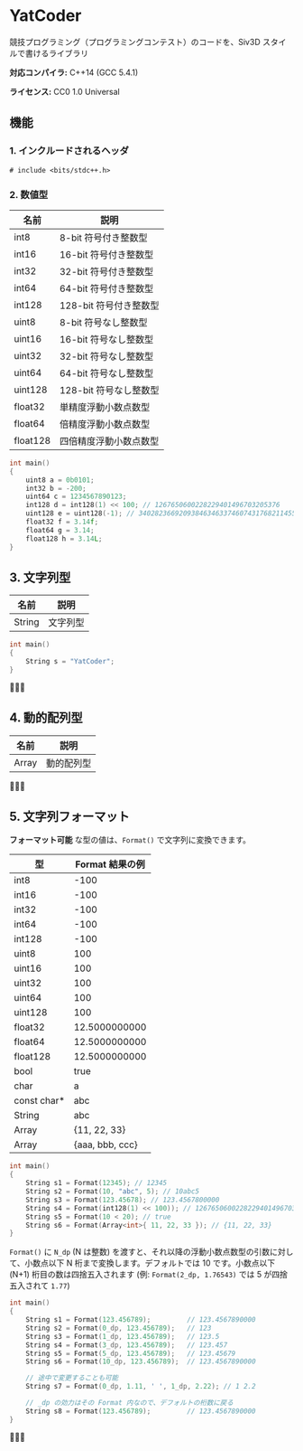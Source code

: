 ﻿# YatCoder
競技プログラミング（プログラミングコンテスト）のコードを、Siv3D スタイルで書けるライブラリ

**対応コンパイラ:** C++14 (GCC 5.4.1)

**ライセンス:** CC0 1.0 Universal

## 機能

### 1. インクルードされるヘッダ

`# include <bits/stdc++.h>`

### 2. 数値型

| 名前       | 説明              |
|----------|-----------------|
| int8     | 8-bit 符号付き整数型   |
| int16    | 16-bit 符号付き整数型  |
| int32    | 32-bit 符号付き整数型  |
| int64    | 64-bit 符号付き整数型  |
| int128   | 128-bit 符号付き整数型 |
| uint8    | 8-bit 符号なし整数型   |
| uint16   | 16-bit 符号なし整数型  |
| uint32   | 32-bit 符号なし整数型  |
| uint64   | 64-bit 符号なし整数型  |
| uint128  | 128-bit 符号なし整数型 |
| float32  | 単精度浮動小数点数型      |
| float64  | 倍精度浮動小数点数型      |
| float128 | 四倍精度浮動小数点数型     |

```C++
int main()
{
    uint8 a = 0b0101;
    int32 b = -200;
    uint64 c = 1234567890123;
    int128 d = int128(1) << 100; // 1267650600228229401496703205376
    uint128 e = uint128(-1); // 340282366920938463463374607431768211455
    float32 f = 3.14f;
    float64 g = 3.14;
    float128 h = 3.14L;
}
```


## 3. 文字列型

| 名前     | 説明   |
|--------|------|
| String | 文字列型 |

```C++
int main()
{
	String s = "YatCoder";
}
```

🚧🚧🚧


## 4. 動的配列型

| 名前    | 説明    |
|-------|-------|
| Array | 動的配列型 |

🚧🚧🚧


## 5. 文字列フォーマット
**フォーマット可能** な型の値は、`Format()` で文字列に変換できます。

| 型             | Format 結果の例     |
|---------------|-----------------|
| int8          | -100            |
| int16         | -100            |
| int32         | -100            |
| int64         | -100            |
| int128        | -100            |
| uint8         | 100             |
| uint16        | 100             |
| uint32        | 100             |
| uint64        | 100             |
| uint128       | 100             |
| float32       | 12.5000000000   |
| float64       | 12.5000000000   |
| float128      | 12.5000000000   |
| bool          | true            |
| char          | a               |
| const char*   | abc             |
| String        | abc             |
| Array<int>    | {11, 22, 33}    |
| Array<String> | {aaa, bbb, ccc} |

```C++
int main()
{
	String s1 = Format(12345); // 12345
	String s2 = Format(10, "abc", 5); // 10abc5
	String s3 = Format(123.45678); // 123.4567800000
	String s4 = Format(int128(1) << 100)); // 1267650600228229401496703205376
	String s5 = Format(10 < 20); // true
	String s6 = Format(Array<int>{ 11, 22, 33 }); // {11, 22, 33}
}
```

`Format()` に `N_dp` (N は整数) を渡すと、それ以降の浮動小数点数型の引数に対して、小数点以下 N 桁まで変換します。デフォルトでは 10 です。小数点以下 (N+1) 桁目の数は四捨五入されます (例: `Format(2_dp, 1.76543)` では 5 が四捨五入されて `1.77`)

```C++
int main()
{
	String s1 = Format(123.456789);			// 123.4567890000
	String s2 = Format(0_dp, 123.456789);	// 123
	String s3 = Format(1_dp, 123.456789);	// 123.5
	String s4 = Format(3_dp, 123.456789);	// 123.457
	String s5 = Format(5_dp, 123.456789);	// 123.45679
	String s6 = Format(10_dp, 123.456789);	// 123.4567890000

	// 途中で変更することも可能
	String s7 = Format(0_dp, 1.11, ' ', 1_dp, 2.22); // 1 2.2

	// _dp の効力はその Format 内なので、デフォルトの桁数に戻る
	String s8 = Format(123.456789);			// 123.4567890000
}
```


🚧🚧🚧

